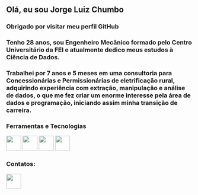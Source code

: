 ## Olá, eu sou Jorge Luiz Chumbo

### Obrigado por visitar meu perfil GitHub

### Tenho 28 anos, sou Engenheiro Mecânico formado pelo Centro Universitário da FEI e atualmente dedico meus estudos à Ciência de Dados.

### Trabalhei por 7 anos e 5 meses em uma consultoria para Concessionárias e Permissionárias de eletrificação rural, adquirindo experiência com extração, manipulação e análise de dados, o que me fez criar um enorme interesse pela área de dados e programação, iniciando assim minha transição de carreira.

### Ferramentas e Tecnologias

<img src="https://cdn.jsdelivr.net/gh/devicons/devicon/icons/python/python-original.svg" width="40" height="40"/> <img src="https://cdn.jsdelivr.net/gh/devicons/devicon/icons/anaconda/anaconda-original.svg" width="40" height="40"/> <img src="https://cdn.jsdelivr.net/gh/devicons/devicon/icons/pycharm/pycharm-original.svg" width="40" height="40"/> <img src="https://cdn.jsdelivr.net/gh/devicons/devicon/icons/jupyter/jupyter-original-wordmark.svg" width="40" height="40"/>

### Contatos:
<div>
<a href="https://www.linkedin.com/in/jorgeluizchumbo/" target="_blank"><img src="https://cdn.jsdelivr.net/gh/devicons/devicon/icons/linkedin/linkedin-original.svg" width="40" height="40" /></a>
</div>
